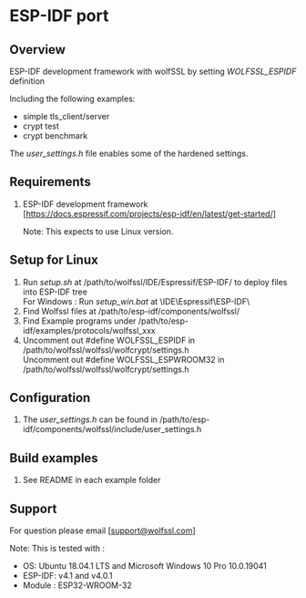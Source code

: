 # ESP-IDF port
## Overview
 ESP-IDF development framework with wolfSSL by setting *WOLFSSL_ESPIDF* definition

Including the following examples:

* simple tls_client/server
* crypt test
* crypt benchmark

 The *user_settings.h* file enables some of the hardened settings.

## Requirements
 1. ESP-IDF development framework  
    [https://docs.espressif.com/projects/esp-idf/en/latest/get-started/]

    Note: This expects to use Linux version.

## Setup for Linux
 1. Run *setup.sh* at /path/to/wolfssl/IDE/Espressif/ESP-IDF/ to deploy files into ESP-IDF tree  
    For Windows : Run *setup_win.bat* at \IDE\Espressif\ESP-IDF\
 2. Find Wolfssl files at /path/to/esp-idf/components/wolfssl/
 3. Find Example programs under /path/to/esp-idf/examples/protocols/wolfssl_xxx
 4. Uncomment out #define WOLFSSL_ESPIDF in /path/to/wolfssl/wolfssl/wolfcrypt/settings.h  
    Uncomment out #define WOLFSSL_ESPWROOM32 in /path/to/wolfssl/wolfssl/wolfcrypt/settings.h

## Configuration
 1. The *user_settings.h* can be found in /path/to/esp-idf/components/wolfssl/include/user_settings.h

## Build examples
 1. See README in each example folder

## Support
 For question please email [support@wolfssl.com]

 Note: This is tested with :  
   - OS: Ubuntu 18.04.1 LTS and Microsoft Windows 10 Pro 10.0.19041  
   - ESP-IDF: v4.1 and v4.0.1  
   - Module : ESP32-WROOM-32

